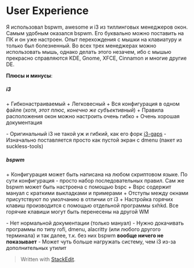 # User Experience
Я использовал bspwm, awesome и i3 из тиллинговых менеджеров окон. Самым удобным оказался bspwm. Его буквально можно поставить на ПК и он уже настроен.
Опыт перехождения с мышки на клавиатуру и только был болезненный. Во всех трех менеджерах можно использовать мышь, однако делать этого незачем, ибо с мышью прекрасно справляются KDE, Gnome, XFCE, Cinnamon и многие другие DE.

**Плюсы и минусы**:
##### i3
\+ Гибконастраиваемый
\+ Легковесный
\+ Вся конфигурация в одном файле (*хотя, этот плюс, конечно же субъективный*)
\+ Правила расположения окон можно настроить очень гибко
\+ Очень хорошая документация

\- Оригинальный i3 не такой уж и гибкий, как его форк [i3-gaps](https://github.com/Airblader/i3)
\- Изначально поставляется просто как пустой экран с dmenu (пакет из suckless-tools)

##### bspwm
\+ Конфигурация может быть написана на любом скриптовом языке. По сути конфигурация - просто набор последовательных правил. Сам же bspwm может быть настроена с помощью bspc
\+ Bspc содержит мануал с краткими выкладками и примерами
\+ Отступы между окнами присутствуют по умолчанию в отличии от i3
\+ Настройка горячих клавиш производится с помощью отдельной программы sxhkd. Все горячие клавиши могут быть перенесены на другой WM

\- Нет нормальной документации (только мануал)
\- Нужно докачивать программы по типу rofi, dmenu, alacritty (или любого другого терминала) и так далее, т.к. без них bspwm **вообще ничего не показывает**
\- Может чуть больше нагружать систему, чем i3 из-за дополнительных утилит


> Written with [StackEdit](https://stackedit.io/).
<!--stackedit_data:
eyJoaXN0b3J5IjpbLTE2NTk5OTU3MjJdfQ==
-->